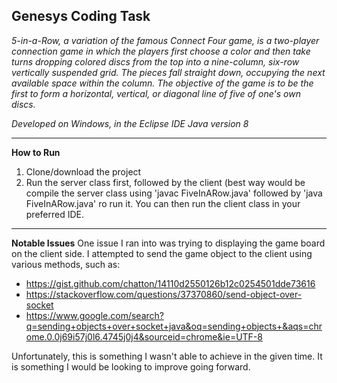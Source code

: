 Genesys Coding Task
---
*5-in-a-Row, a variation of the famous Connect Four game, is a two-player connection game
in which the players first choose a color and then take turns dropping colored discs from the
top into a nine-column, six-row vertically suspended grid. The pieces fall straight down,
occupying the next available space within the column. The objective of the game is to be the
first to form a horizontal, vertical, or diagonal line of five of one's own discs.*

*Developed on Windows, in the Eclipse IDE*
*Java version 8*

---

**How to Run**
1. Clone/download the project
2. Run the server class first, followed by the client (best way would be compile the server class using 'javac FiveInARow.java' followed by 'java FiveInARow.java' ro run it. You can then run the client class in your preferred IDE.

---

**Notable Issues**
One issue I ran into was trying to displaying the game board on the client side. I attempted to send the game object to the client using various methods, such as:
- https://gist.github.com/chatton/14110d2550126b12c0254501dde73616
- https://stackoverflow.com/questions/37370860/send-object-over-socket
- https://www.google.com/search?q=sending+objects+over+socket+java&oq=sending+objects+&aqs=chrome.0.0j69i57j0l6.4745j0j4&sourceid=chrome&ie=UTF-8

Unfortunately, this is something I wasn't able to achieve in the given time. It is something I would be looking to improve going forward.
